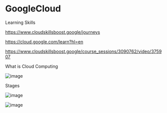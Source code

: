 # GoogleCloud
Learning Skills

https://www.cloudskillsboost.google/journeys

https://cloud.google.com/learn?hl=en

https://www.cloudskillsboost.google/course_sessions/3090762/video/375907

What is Cloud Computing

![image](https://github.com/adityasneo/GoogleCloud/assets/128022129/2e5dfbfa-bdfa-49fe-966b-4f93d36efc64)

Stages 

![image](https://github.com/adityasneo/GoogleCloud/assets/128022129/3a1af9d8-9051-44d6-bdda-d2a06afa0518)

![image](https://github.com/adityasneo/GoogleCloud/assets/128022129/1df7f86a-19f8-4400-9176-16acceb2b875)



